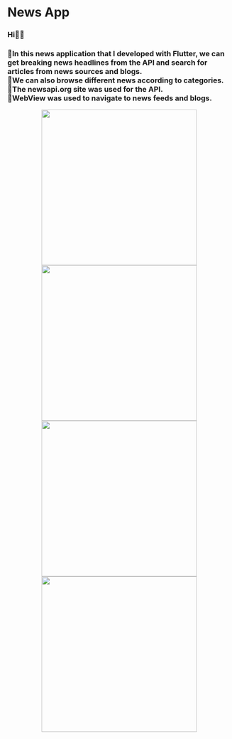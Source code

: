 # News App

<h3>Hi👋🏻<h3/>

  <p>
  📌In this news application that I developed with Flutter, we can get breaking news headlines from the API and search for articles from news sources and blogs.<br>
  📌We can also browse different news according to categories.<br>
  📌The newsapi.org site was used for the API.<br>
  📌WebView was used to navigate to news feeds and blogs.<br>
  </p>


<p align="center">
  <img src="https://user-images.githubusercontent.com/62424342/184627127-47aeebc2-be0b-47ff-a5d8-64e5306f97dd.jpg" width="350" >
  <img src="https://user-images.githubusercontent.com/62424342/184627141-323937fb-d95f-48f0-95a1-b1ebcd911244.jpg" width="350" >
  <img src="https://user-images.githubusercontent.com/62424342/184627135-8db8ead8-943b-464a-8850-1a50f0846cc6.jpg" width="350" >
  <img src="https://user-images.githubusercontent.com/62424342/184631098-1d0d1535-d24c-47a5-b558-125363d52f47.jpg" width="350" >
 
</p>



